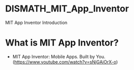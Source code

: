 # DISMATH_MIT_App_Inventor

MIT App Inventor Introduction

# What is MIT App Inventor?

- MIT App Inventor: Mobile Apps. Built by You. (https://www.youtube.com/watch?v=sNjGAiOrX-o) 

